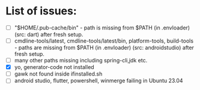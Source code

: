 # List of issues:

- [ ] "$HOME/.pub-cache/bin" - path is missing from $PATH (in .envloader) (src: dart) after fresh setup.
- [ ] cmdline-tools/latest, cmdline-tools/latest/bin, platform-tools, build-tools - paths are missing from $PATH (in .envloader) (src: androidstudio) after fresh setup.
- [ ] many other paths missing including spring-cli,jdk etc.
- [x] yo, generator-code not installed
- [ ] gawk not found inside ifinstalled.sh
- [ ] android studio, flutter, powershell, winmerge failing in Ubuntu 23.04